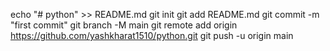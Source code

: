 echo "# python" >> README.md
git init
git add README.md
git commit -m "first commit"
git branch -M main
git remote add origin https://github.com/yashkharat1510/python.git
git push -u origin main

